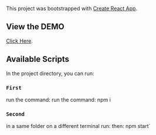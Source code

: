 This project was bootstrapped with [Create React App](https://github.com/facebook/create-react-app).

## View the DEMO

[Click Here](https://bubulbobul.github.io/todo-app/).

## Available Scripts

In the project directory, you can run:

### `First`

run the command:
run the command: npm i

### `Second`

in a same folder on a different terminal run:
then: npm start`
